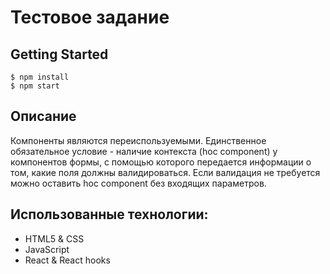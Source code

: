 # Тестовое задание

## Getting Started
```
$ npm install
$ npm start
```

## Описание
Компоненты являются переиспользуемыми. Единственное обязательное условие - наличие контекста (hoc component) у компонентов формы, с помощью которого передается информации о том, какие поля должны валидироваться. Если валидация не требуется можно оставить hoc component без входящих параметров.

## Использованные технологии:
- HTML5 & CSS
- JavaScript
- React & React hooks